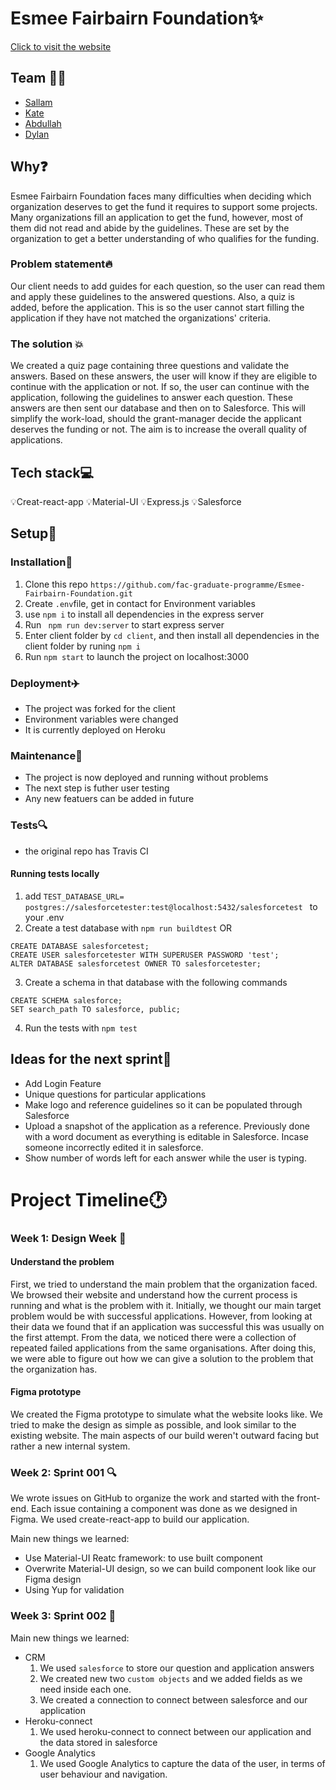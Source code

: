  # Esmee Fairbairn Foundation:sparkles:
[Click to visit the website](https://esmee-fairbairn-foundation.herokuapp.com/)


## Team :two_women_holding_hands::two_men_holding_hands:
- [Sallam](https://github.com/sallamTanna) 
- [Kate](https://github.com/dubhcait)
- [Abdullah](https://github.com/AbdallahAmmar96)
- [Dylan](https://github.com/Dalmano)

## Why:question:
Esmee Fairbairn Foundation faces many difficulties when deciding which organization deserves to get the fund it requires to support some projects. Many organizations fill an application to get the fund, however, most of them did not read and abide by the guidelines. These are set by the organization to get a better understanding of who qualifies for the funding. 
### Problem statement:fire:
Our client needs to add guides for each question, so the user can read them and apply these guidelines to the answered questions. Also, a quiz is added, before the application. This is so the user cannot start filling the application if they have not matched the organizations' criteria. 
### The solution :boom:
We created a quiz page containing three questions and validate the answers. Based on these answers, the user will know if they are eligible to continue with the application or not. If so, the user can continue with the application, following the guidelines to answer each question. These answers are then sent our database and then on to Salesforce. This will simplify the work-load, should the grant-manager decide the applicant deserves the funding or not. The aim is to increase the overall quality of applications.

## Tech stack:computer:
:bulb:Creat-react-app 
:bulb:Material-UI 
:bulb:Express.js
:bulb:Salesforce

## Setup:wrench:
### Installation:running:
1. Clone this repo `https://github.com/fac-graduate-programme/Esmee-Fairbairn-Foundation.git`
2. Create `.env`file, get in contact for Environment variables
3. use `npm i` to install all dependencies in the express server
4. Run ` npm run dev:server` to start express server
5. Enter client folder by `cd client`, and then install all dependencies in the client folder by runing `npm i`
6. Run `npm start` to launch the project on localhost:3000
### Deployment:airplane:
- The project was forked for the client
- Environment variables were changed
- It is currently deployed on Heroku
### Maintenance:hammer:
- The project is now deployed and running without problems
- The next step is futher user testing
- Any new featuers can be added in future
### Tests:mag:
- the original repo has Travis CI
#### Running tests locally

1. add 
``TEST_DATABASE_URL= postgres://salesforcetester:test@localhost:5432/salesforcetest ``
to your .env
2. Create a test database with ``npm run buildtest`` 
OR 
```psql
CREATE DATABASE salesforcetest; 
CREATE USER salesforcetester WITH SUPERUSER PASSWORD 'test';
ALTER DATABASE salesforcetest OWNER TO salesforcetester;
```
3. Create a schema in that database with the following commands 
 ``` psql postgres://salesforcetester:test@localhost:5432/salesforcetest  
CREATE SCHEMA salesforce; 
SET search_path TO salesforce, public;
```
4. Run the tests with 
 ``npm test``

## Ideas for the next sprint:thought_balloon:
- Add Login Feature
- Unique questions for particular applications
- Make logo and reference guidelines so it can be populated through Salesforce
- Upload a snapshot of the application as a reference. Previously done with a word document as everything is editable in Salesforce. Incase someone incorrectly edited it in salesforce.
- Show number of words left for each answer while the user is typing.
# Project Timeline:clock1:

### Week 1: Design Week :triangular_ruler:
#### Understand the problem
First, we tried to understand the main problem that the organization faced. We browsed their website and understand how the current process is running and what is the problem with it. Initially, we thought our main target problem would be with successful applications. However, from looking at their data we found that if an application was successful this was usually on the first attempt. From the data, we noticed there were a collection of repeated failed applications from the same organisations. After doing this, we were able to figure out how we can give a solution to the problem that the organization has.
#### Figma prototype
We created the Figma prototype to simulate what the website looks like. We tried to make the design as simple as possible, and look similar to the existing website. The main aspects of our build weren't outward facing but rather a new internal system.
### Week 2: Sprint 001 :mag:
We wrote issues on GitHub to organize the work and started with the front-end. Each issue containing a component was done as we designed in Figma. We used create-react-app to build our application.

Main new things we learned:
- Use Material-UI Reatc framework: to use built component
- Overwrite Material-UI design, so we can build component look like our Figma design
- Using Yup for validation
### Week 3: Sprint 002 :bell:
Main new things we learned:
- CRM 
  1. We used `salesforce` to store our question and application answers
  2. We created new two `custom objects` and we added fields as we need inside each one.
  3. We created a connection to connect between salesforce and our application
- Heroku-connect
    1. We used heroku-connect to connect between our application and the data stored in salesforce 
- Google Analytics
    1. We used Google Analytics to capture the data of the user, in terms of user behaviour and navigation. 


